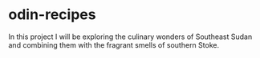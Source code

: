 # odin-recipes

In this project I will be exploring the culinary wonders of Southeast Sudan and combining them with the fragrant smells of southern Stoke.